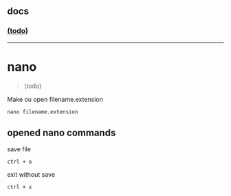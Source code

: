 ## docs

### [(todo)]((todo))

----
# nano
> (todo)

Make ou open filename.extension 
```
nano filename.extension
```

## opened nano commands

save file
```
ctrl + o
```

exit without save
```
ctrl + x
```